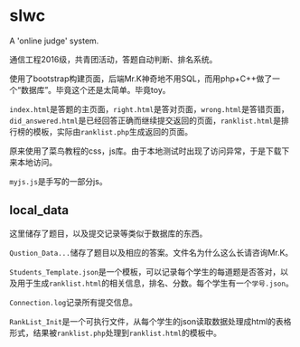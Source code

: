 # slwc
A 'online judge' system.

通信工程2016级，共青团活动，答题自动判断、排名系统。

使用了bootstrap构建页面，后端Mr.K神奇地不用SQL，而用php+C++做了一个“数据库”。毕竟这个还是太简单。毕竟toy。

`index.html`是答题的主页面，`right.html`是答对页面，`wrong.html`是答错页面，`did_answered.html`是已经回答正确而继续提交返回的页面，`ranklist.html`是排行榜的模板，实际由`ranklist.php`生成返回的页面。

原来使用了菜鸟教程的css，js库。由于本地测试时出现了访问异常，于是下载下来本地访问。

`myjs.js`是手写的一部分js。

## local_data
这里储存了题目，以及提交记录等类似于数据库的东西。

`Qustion_Data...`储存了题目以及相应的答案。文件名为什么这么长请咨询Mr.K。

`Students_Template.json`是一个模板，可以记录每个学生的每道题是否答对，以及用于生成`ranklist.html`的相关信息，排名、分数。每个学生有一个`学号.json`。

`Connection.log`记录所有提交信息。

`RankList_Init`是一个可执行文件，从每个学生的json读取数据处理成html的表格形式，结果被`ranklist.php`处理到`ranklist.html`的模板中。